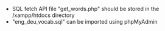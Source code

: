 - SQL fetch API file "get_words.php" should be stored in the /xampp/htdocs directory
- "eng_deu_vocab.sql" can be imported using phpMyAdmin
